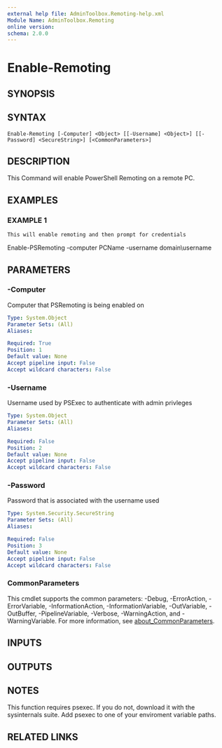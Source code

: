 ```yaml
---
external help file: AdminToolbox.Remoting-help.xml
Module Name: AdminToolbox.Remoting
online version:
schema: 2.0.0
---
```


# Enable-Remoting

## SYNOPSIS

## SYNTAX

```
Enable-Remoting [-Computer] <Object> [[-Username] <Object>] [[-Password] <SecureString>] [<CommonParameters>]
```

## DESCRIPTION
This Command will enable PowerShell Remoting on a remote PC.

## EXAMPLES

### EXAMPLE 1
```
This will enable remoting and then prompt for credentials
```

Enable-PSRemoting -computer PCName -username domain\username

## PARAMETERS

### -Computer
Computer that PSRemoting is being enabled on

```yaml
Type: System.Object
Parameter Sets: (All)
Aliases:

Required: True
Position: 1
Default value: None
Accept pipeline input: False
Accept wildcard characters: False
```

### -Username
Username used by PSExec to authenticate with admin privleges

```yaml
Type: System.Object
Parameter Sets: (All)
Aliases:

Required: False
Position: 2
Default value: None
Accept pipeline input: False
Accept wildcard characters: False
```

### -Password
Password that is associated with the username used

```yaml
Type: System.Security.SecureString
Parameter Sets: (All)
Aliases:

Required: False
Position: 3
Default value: None
Accept pipeline input: False
Accept wildcard characters: False
```

### CommonParameters
This cmdlet supports the common parameters: -Debug, -ErrorAction, -ErrorVariable, -InformationAction, -InformationVariable, -OutVariable, -OutBuffer, -PipelineVariable, -Verbose, -WarningAction, and -WarningVariable. For more information, see [about_CommonParameters](http://go.microsoft.com/fwlink/?LinkID=113216).

## INPUTS

## OUTPUTS

## NOTES
This function requires psexec.
If you do not, download it with the sysinternals suite.
Add psexec to one of your enviroment variable paths.

## RELATED LINKS
